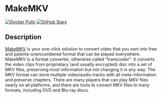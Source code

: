# MakeMKV

[![Docker Pulls](https://img.shields.io/docker/pulls/jlesage/makemkv?style=flat-square&color=607D8B&label=docker%20pulls&logo=docker)](https://hub.docker.com/r/jlesage/makemkv)
[![GitHub Stars](https://img.shields.io/github/stars/jlesage/docker-makemkv?style=flat-square&color=607D8B&label=github%20stars&logo=github)](https://github.com/jlesage/docker-makemkv)

## Description

[MakeMKV](http://www.makemkv.com/) is your one-click solution to convert video that you own into free and patents-unencumbered format that can be played everywhere. MakeMKV is a format converter, otherwise called "transcoder". It converts the video clips from proprietary (and usually encrypted) disc into a set of MKV files, preserving most information but not changing it in any way. The MKV format can store multiple video/audio tracks with all meta-information and preserve chapters. There are many players that can play MKV files nearly on all platforms, and there are tools to convert MKV files to many formats, including DVD and Blu-ray discs.
